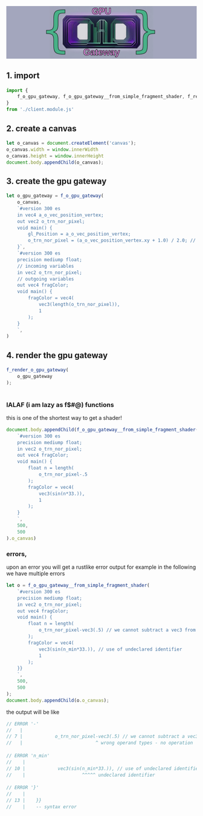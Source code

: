 <!-- {"s_msg":"this file was automatically generated","s_by":"f_generate_markdown.module.js","s_ts_created":"Sat Dec 16 2023 12:37:56 GMT+0100 (Central European Standard Time)","n_ts_created":1702726676564} -->
![./logo_wide.png](./logo_wide.png)
## 1. import
```javascript
import {
    f_o_gpu_gateway, f_o_gpu_gateway__from_simple_fragment_shader, f_render_o_gpu_gateway
}
from './client.module.js'

```
## 2. create a canvas
```javascript
let o_canvas = document.createElement('canvas');
o_canvas.width = window.innerWidth
o_canvas.height = window.innerHeight
document.body.appendChild(o_canvas);

```
## 3. create the gpu gateway
```javascript
let o_gpu_gateway = f_o_gpu_gateway(
    o_canvas, 
    `#version 300 es
    in vec4 a_o_vec_position_vertex;
    out vec2 o_trn_nor_pixel;
    void main() {
        gl_Position = a_o_vec_position_vertex;
        o_trn_nor_pixel = (a_o_vec_position_vertex.xy + 1.0) / 2.0; // Convert from clip space to texture coordinates
    }`,
    `#version 300 es
    precision mediump float;
    // incoming variables
    in vec2 o_trn_nor_pixel;
    // outgoing variables
    out vec4 fragColor;
    void main() {
        fragColor = vec4(
            vec3(length(o_trn_nor_pixel)),
            1
        );
    }
    `,
)

```
## 4. render the gpu gateway
```javascript
f_render_o_gpu_gateway(
    o_gpu_gateway
);



```
### IALAF (i am lazy as f$#@) functions
this is one of the shortest way to get a shader!
```javascript
document.body.appendChild(f_o_gpu_gateway__from_simple_fragment_shader(
    `#version 300 es
    precision mediump float;
    in vec2 o_trn_nor_pixel;
    out vec4 fragColor;
    void main() {
        float n = length(
            o_trn_nor_pixel-.5
        ); 
        fragColor = vec4(
            vec3(sin(n*33.)),
            1
        );
    }
    `,
    500, 
    500
).o_canvas)


```
### errors,
upon an error you will get a rustlike error output
for example in the following we have multiple errors
```javascript
let o = f_o_gpu_gateway__from_simple_fragment_shader(
    `#version 300 es
    precision mediump float;
    in vec2 o_trn_nor_pixel;
    out vec4 fragColor;
    void main() {
        float n = length(
            o_trn_nor_pixel-vec3(.5) // we cannot subtract a vec3 from vec2
        ); 
        fragColor = vec4(
            vec3(sin(n_min*33.)), // use of undeclared identifier
            1
        );
    }}
    `,
    500, 
    500
);
document.body.appendChild(o.o_canvas);

```
the output will be like
```javascript
// ERROR '-'
//   |
// 7 |            o_trn_nor_pixel-vec3(.5) // we cannot subtract a vec3 from vec2
//   |                           ^ wrong operand types - no operation '-' exists that takes a left-hand operand of type 'in mediump 2-component vector of float' and a right operand of type 'const 3-component vector of float' (or there is no acceptable conversion)

// ERROR 'n_min'
//    |
// 10 |            vec3(sin(n_min*33.)), // use of undeclared identifier
//    |                     ^^^^^ undeclared identifier

// ERROR '}'
//    |
// 13 |    }}
//    |    -- syntax error


```
